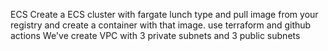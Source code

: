 ECS Create a ECS cluster with fargate lunch type and pull image from your registry and create a container with that image. use terraform and github actions
We've create VPC with 3 private subnets and 3 public subnets 
